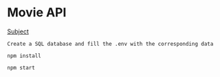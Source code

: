 # Movie API

[Subject](https://dancole.gitbook.io/nodejs/)

````
Create a SQL database and fill the .env with the corresponding data 

npm install

npm start
````
